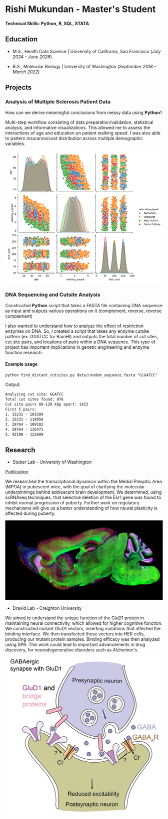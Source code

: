 # Rishi Mukundan - Master's Student 

#### Technical Skills: Python, R, SQL, STATA

## Education
- M.S., Health Data Science | University of California, San Francisco (_July 2024 - June 2026_)

- B.S., Molecular Biology | University of Washington (_September 2018 - March 2022_)

## Projects
### Analysis of Multiple Sclerosis Patient Data

How can we derive meaningful conclusions from messy data using **Python**?

Multi-step workflow consisting of data preparation/validation, statistical analysis, and informative visualizations. This allowed me to assess the interactions of age and education on patient walking speed. I was also able to pattern insurance/cost distribution across multiple demographic variables.

![MS Data](/Images/pairplot.png)

### DNA Sequencing and Cutsite Analysis

Constructed **Python** script that takes a FASTA file containing DNA sequence as input and outputs various operations on it (complement, reverse, reverse complement)

I also wanted to understand how to analyze the effect of restriction enzymes on DNA. So, I created a script that takes any enzyme cutsite pattern (ex. GGATCC for BamHI) and outputs the total number of cut sites, cut site pairs, and locations of pairs within a DNA sequence. This type of project has important implications in genetic engineering and enzyme function research.

#### Example usage
`````
python find_distant_cutsites.py data/random_sequence.fasta "G|GATCC"
`````

Output:
`````
Analyzing cut site: GGATCC
Total cut sites found: 976
Cut site pairs 80-120 kbp apart: 1423
First 5 pairs:
1. 15231 - 101589
2. 15231 - 118956
3. 28764 - 109102
4. 28764 - 126471
5. 42198 - 122609
`````

## Research

- Stuber Lab - University of Washington

[Publication](https://www.biorxiv.org/content/10.1101/2021.09.02.458782v1)

We researched the transcriptional dynamics within the Medial Preoptic Area (MPOA) in pubescent mice, with the goal of clarifying the molecular underpinnings behind adolescent brain development. We determined, using scRNAseq tecnniques, that selective deletion of the Esr1 gene was found to inhibit normal progression of puberty. Further work on regulatory mechanisms will give us a better understanding of how neural plasticity is affected during puberty.

![Mouse Brain](/Images/Mouse-Fox3-NFL-small.png)

- Dravid Lab - Creighton University

We aimed to understand the unique function of the GluD1 protein in maintaining neural connectivity, which allowed for higher cognitive function. We constructed mutant GluD1 vectors, inserting mutations that affected the binding interface. We then transfected these vectors into HEK cells, producing our mutant protein samples. Binding efficacy was then analyzed using SPR. This work could lead to important advancements in drug discovery, for neurodegenerative disorders such as Alzheimer's.

![GluD1](/Images/GluD1.jpg)

